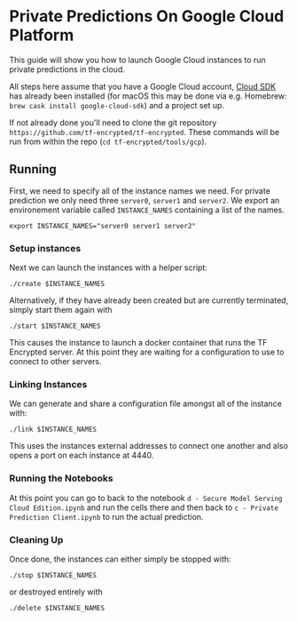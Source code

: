 # Private Predictions On Google Cloud Platform

This guide will show you how to launch Google Cloud instances to run private predictions in the cloud.

All steps here assume that you have a Google Cloud account, [Cloud SDK](https://cloud.google.com/sdk/) has already been installed (for macOS this may be done via e.g. Homebrew: `brew cask install google-cloud-sdk`) and a project set up.

If not already done you'll need to clone the git repository `https://github.com/tf-encrypted/tf-encrypted`. These commands will be run from within the repo (`cd tf-encrypted/tools/gcp`).

## Running

First, we need to specify all of the instance names we need. For private prediction we only need three `server0`, `server1` and `server2`. We export an environement variable called `INSTANCE_NAMES` containing a list of the names.

```shell
export INSTANCE_NAMES="server0 server1 server2"
```

### Setup instances

Next we can launch the instances with a helper script:

```shell
./create $INSTANCE_NAMES
```

Alternatively, if they have already been created but are currently terminated, simply start them again with

```shell
./start $INSTANCE_NAMES
```

This causes the instance to launch a docker container that runs the TF Encrypted server. At this point they are waiting for a configuration to use to connect to other servers.

### Linking Instances

We can generate and share a configuration file amongst all of the instance with:

```shell
./link $INSTANCE_NAMES
```

This uses the instances external addresses to connect one another and also opens a port on each instance at 4440.

### Running the Notebooks

At this point you can go to back to the notebook `d - Secure Model Serving Cloud Edition.ipynb` and run the cells there and then back to `c - Private Prediction Client.ipynb` to run the actual prediction.

### Cleaning Up

Once done, the instances can either simply be stopped with:

```shell
./stop $INSTANCE_NAMES
```

or destroyed entirely with

```shell
./delete $INSTANCE_NAMES
```
